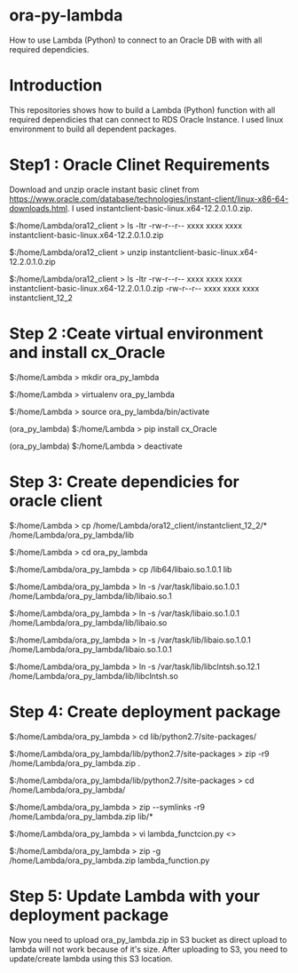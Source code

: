 # ora-py-lambda
How to use Lambda (Python) to connect to an Oracle DB with with all required dependicies.

# Introduction 
This repositories shows how to build a Lambda (Python) function with all required dependicies that can connect to RDS Oracle Instance.
I used linux environment to build all dependent packages.

# Step1 : Oracle Clinet Requirements
Download and unzip oracle instant basic clinet from https://www.oracle.com/database/technologies/instant-client/linux-x86-64-downloads.html. I used instantclient-basic-linux.x64-12.2.0.1.0.zip.

$:/home/Lambda/ora12_client > ls -ltr 
-rw-r--r-- xxxx xxxx xxxx instantclient-basic-linux.x64-12.2.0.1.0.zip

$:/home/Lambda/ora12_client > unzip instantclient-basic-linux.x64-12.2.0.1.0.zip

$:/home/Lambda/ora12_client > ls -ltr 
-rw-r--r-- xxxx xxxx xxxx instantclient-basic-linux.x64-12.2.0.1.0.zip
-rw-r--r-- xxxx xxxx xxxx instantclient_12_2


# Step 2 :Ceate virtual environment and install cx_Oracle
$:/home/Lambda > mkdir ora_py_lambda

$:/home/Lambda > virtualenv ora_py_lambda

$:/home/Lambda > source ora_py_lambda/bin/activate

(ora_py_lambda) $:/home/Lambda > pip install cx_Oracle

(ora_py_lambda) $:/home/Lambda > deactivate

# Step 3: Create dependicies for oracle client
$:/home/Lambda > cp /home/Lambda/ora12_client/instantclient_12_2/*  /home/Lambda/ora_py_lambda/lib

$:/home/Lambda > cd ora_py_lambda

$:/home/Lambda/ora_py_lambda > cp /lib64/libaio.so.1.0.1 lib

$:/home/Lambda/ora_py_lambda > ln -s /var/task/libaio.so.1.0.1 /home/Lambda/ora_py_lambda/lib/libaio.so.1

$:/home/Lambda/ora_py_lambda > ln -s /var/task/libaio.so.1.0.1 /home/Lambda/ora_py_lambda/lib/libaio.so

$:/home/Lambda/ora_py_lambda > ln -s /var/task/lib/libaio.so.1.0.1 /home/Lambda/ora_py_lambda/libaio.so.1.0.1

$:/home/Lambda/ora_py_lambda > ln -s /var/task/lib/libclntsh.so.12.1 /home/Lambda/ora_py_lambda/lib/libclntsh.so

# Step 4: Create deployment package
$:/home/Lambda/ora_py_lambda > cd lib/python2.7/site-packages/

$:/home/Lambda/ora_py_lambda/lib/python2.7/site-packages > zip -r9 /home/Lambda/ora_py_lambda.zip .

$:/home/Lambda/ora_py_lambda/lib/python2.7/site-packages > cd /home/Lambda/ora_py_lambda/

$:/home/Lambda/ora_py_lambda >  zip --symlinks -r9 /home/Lambda/ora_py_lambda.zip lib/*

$:/home/Lambda/ora_py_lambda > vi lambda_functcion.py <<put yout python code here in this file>>

$:/home/Lambda/ora_py_lambda > zip -g /home/Lambda/ora_py_lambda.zip lambda_function.py

# Step 5: Update Lambda with your deployment package
Now you need to upload ora_py_lambda.zip in S3 bucket as direct upload to lambda will not work because of it's size. After uploading to S3, you need to update/create lambda using this S3 location.

